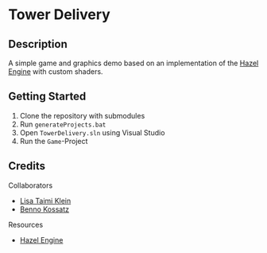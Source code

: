 # Tower Delivery

## Description

A simple game and graphics demo based on an implementation of the [Hazel Engine](<https://hazelengine.com/>) with custom shaders.

## Getting Started

1. Clone the repository with submodules
2. Run `generateProjects.bat`
3. Open `TowerDelivery.sln` using Visual Studio
4. Run the `Game`-Project

## Credits

Collaborators

- [Lisa Taimi Klein](<https://github.com/LisaTaimi>)
- [Benno Kossatz](<https://github.com/Lollobin>)

Resources

- [Hazel Engine](<https://hazelengine.com/>)
